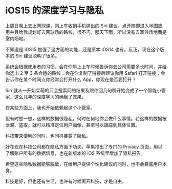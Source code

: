 # iOS15 的深度学习与隐私


上周日晚上去上网球课，刚上车收到手机弹出的 Siri 建议，点开随即进入地图应用并且给我规划好去网球场的路线，很不巧，那天下雨，所以没有去室外场地而是室内场地。

不知道是 iOS15 加强了这方面的功能，还是原本 iOS14 也有。反正，现在这个版本的 Siri 建议聪明了很多。

系统会根据使用者的习惯，会在你早上上车时候告诉你去公司需要多长时间，并给你选出 2 至 3 条合适的路线；会在你复制了链接后建议你用 Safari 打开链接；会告诉你在某个时间点你经常会打开什么 App，你现在是否要打开？

Siri 就从一开始呆萌的只会搜索网络结果及跟你回几句嘴开始变成了一个智能小管家，这么几年的深度学习的确起了效果。

在某些方面上，我也开始依赖起这个小管家。

但有时想一想，这样的数据很隐私，何时在何地你会做什么事情。若这样的数据被泄漏、盗取，就可以精准定位用户画像，甚至可以跟踪到具体位置。

科技带来便利的同时，也同样暴露了隐私。

好在现在科技公司都在隐私方面下功夫，苹果推出了专门的 Privacy 页面，用以了解账户所有的数据信息，也在新版本的 iOS 系统里增加了隐私报告。

希望这些隐私数据能够脱敏，在给用户提供个性化建议的同时，也不会暴露用户本身。

科技是好，但也还有生活，也许有时候离开科技，才是自由。
